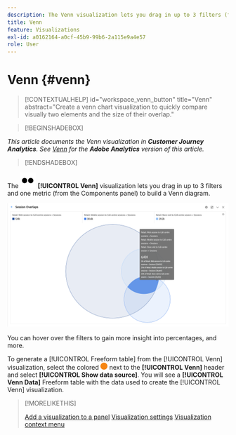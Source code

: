 ```yaml
---
description: The Venn visualization lets you drag in up to 3 filters (from Components) and one metric to build a Venn diagram.
title: Venn
feature: Visualizations
exl-id: a0162164-a0cf-45b9-99b6-2a115e9a4e57
role: User
---
```

# Venn {#venn}

<!-- markdownlint-disable MD034 -->

>[!CONTEXTUALHELP]
>id="workspace_venn_button"
>title="Venn"
>abstract="Create a venn chart visualization to quickly compare visually two elements and the size of their overlap."

<!-- markdownlint-enable MD034 -->


>[!BEGINSHADEBOX]

*This article documents the Venn visualization in **Customer Journey Analytics**. See [Venn](https://experienceleague.adobe.com/en/docs/analytics/analyze/analysis-workspace/visualizations/venn) for the **Adobe Analytics** version of this article.*

>[!ENDSHADEBOX]


The ![Type](/help/assets/icons/TwoDots.svg) **[!UICONTROL Venn]** visualization lets you drag in up to 3 filters and one metric (from the Components panel) to build a Venn diagram.

 ![Venn visualization that includes three filters.](assets/venn.png)

You can hover over the filters to gain more insight into percentages, and more.

To generate a [!UICONTROL Freeform table] from the [!UICONTROL Venn] visualization, select the colored ![StatusOrange](/help/assets/icons/StatusOrange.svg) next to the **[!UICONTROL Venn]** header and select **[!UICONTROL Show data source]**. You will see a **[!UICONTROL Venn Data]** Freeform table with the data used to create the [!UICONTROL Venn] visualization.

<!--
To normalize the Venn diagram (take the size out of it), go select ![Setting](/help/assets/icons/Setting.svg) and select **[!UICONTROL Normalization]**.

![Visualization Settings option for Visualization type: Venn diagram.](assets/normalization.png)

-->

>[!MORELIKETHIS]
>
>[Add a visualization to a panel](/help/analysis-workspace/visualizations/freeform-analysis-visualizations.md#add-visualizations-to-a-panel)
>[Visualization settings](/help/analysis-workspace/visualizations/freeform-analysis-visualizations.md#settings)
>[Visualization context menu](/help/analysis-workspace/visualizations/freeform-analysis-visualizations.md#context-menu)
>


